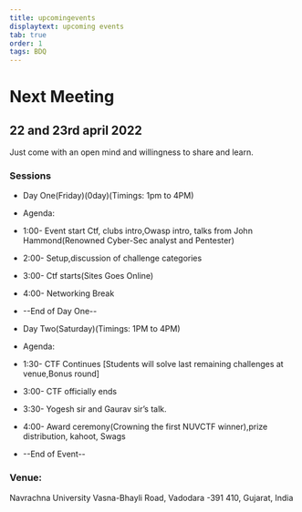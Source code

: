 ```yaml
---
title: upcomingevents
displaytext: upcoming events
tab: true
order: 1
tags: BDQ
---
```


# **Next Meeting**

## 22 and 23rd april 2022

Just come with an open mind and willingness to share and learn.


### **Sessions**

* Day One(Friday)(0day)(Timings: 1pm to 4PM)
* Agenda: 
* 1:00- Event start Ctf, clubs intro,Owasp intro, talks from John Hammond(Renowned Cyber-Sec analyst and Pentester)
* 2:00- Setup,discussion of challenge categories 
* 3:00- Ctf starts(Sites Goes Online)
* 4:00- Networking Break
* --End of Day One--


* Day Two(Saturday)(Timings:  1PM to 4PM)
* Agenda: 
* 1:30- CTF Continues [Students will solve last remaining challenges at venue,Bonus round]
* 3:00- CTF officially ends
* 3:30- Yogesh sir and Gaurav sir’s talk.
* 4:00- Award ceremony(Crowning the first NUVCTF winner),prize distribution, kahoot, Swags
* --End of Event--


### **Venue:**

Navrachna University
Vasna-Bhayli Road,
Vadodara 
-391 410,
Gujarat, India

